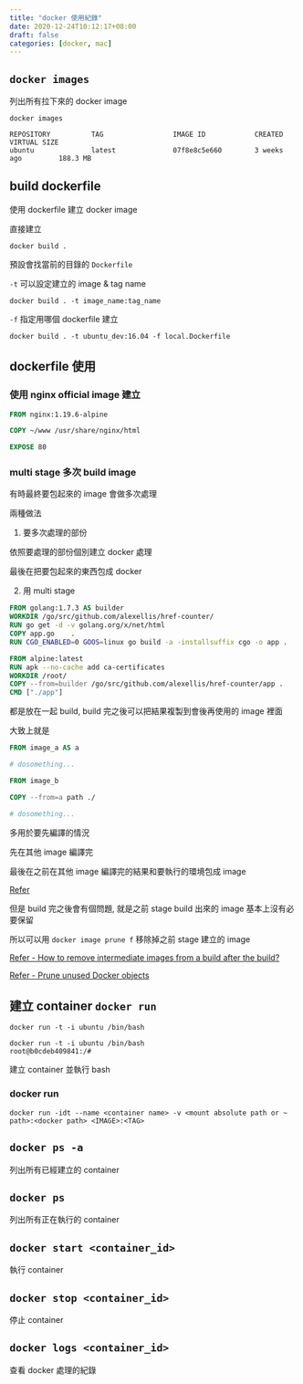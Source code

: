 ```yaml
---
title: "docker 使用紀錄"
date: 2020-12-24T10:12:17+08:00
draft: false
categories: [docker, mac]
---
```


## `docker images`

列出所有拉下來的 docker image

```shell
docker images

REPOSITORY          TAG                 IMAGE ID            CREATED             VIRTUAL SIZE
ubuntu              latest              07f8e8c5e660        3 weeks ago         188.3 MB
```

## build dockerfile

使用 dockerfile 建立 docker image

直接建立

```shell
docker build .
```

預設會找當前的目錄的 `Dockerfile`

`-t` 可以設定建立的 image & tag name

```shell
docker build . -t image_name:tag_name
```

`-f` 指定用哪個 dockerfile 建立

```shell
docker build . -t ubuntu_dev:16.04 -f local.Dockerfile
```

## dockerfile 使用

### 使用 nginx official image 建立

```dockerfile
FROM nginx:1.19.6-alpine

COPY ~/www /usr/share/nginx/html

EXPOSE 80
```

### multi stage 多次 build image

有時最終要包起來的 image 會做多次處理

兩種做法

1. 要多次處理的部份

依照要處理的部份個別建立 docker 處理

最後在把要包起來的東西包成 docker

2. 用 multi stage

```dockerfile
FROM golang:1.7.3 AS builder
WORKDIR /go/src/github.com/alexellis/href-counter/
RUN go get -d -v golang.org/x/net/html
COPY app.go    .
RUN CGO_ENABLED=0 GOOS=linux go build -a -installsuffix cgo -o app .

FROM alpine:latest
RUN apk --no-cache add ca-certificates
WORKDIR /root/
COPY --from=builder /go/src/github.com/alexellis/href-counter/app .
CMD ["./app"]
```

都是放在一起 build, build 完之後可以把結果複製到會後再使用的 image 裡面

大致上就是

```dockerfile
FROM image_a AS a

# dosomething...

FROM image_b

COPY --from=a path ./

# dosomething...
```

多用於要先編譯的情況

先在其他 image 編譯完

最後在之前在其他 image 編譯完的結果和要執行的環境包成 image

[Refer](https://docs.docker.com/develop/develop-images/multistage-build/#use-multi-stage-builds)

但是 build 完之後會有個問題, 就是之前 stage build 出來的 image 基本上沒有必要保留

所以可以用 `docker image prune f` 移除掉之前 stage 建立的 image

[Refer - How to remove intermediate images from a build after the build?](https://stackoverflow.com/questions/50126741/how-to-remove-intermediate-images-from-a-build-after-the-build)

[Refer - Prune unused Docker objects](https://docs.docker.com/config/pruning/)

## 建立 container `docker run`

`docker run -t -i ubuntu /bin/bash`

```shell
docker run -t -i ubuntu /bin/bash
root@b0cdeb409841:/#
```

建立 container 並執行 bash

### docker run

```shell
docker run -idt --name <container name> -v <mount absolute path or ~ path>:<docker path> <IMAGE>:<TAG>
```

## `docker ps -a`

列出所有已經建立的 container

## `docker ps`

列出所有正在執行的 container

## `docker start <container_id>`

執行 container

## `docker stop <container_id>`

停止 container

## `docker logs <container_id>`

查看 docker 處理的紀錄

